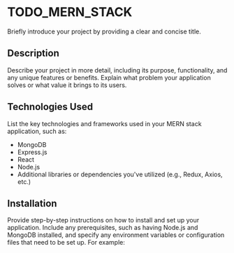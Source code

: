 # TODO_MERN_STACK

Briefly introduce your project by providing a clear and concise title.

## Description

Describe your project in more detail, including its purpose, functionality, and any unique features or benefits. Explain what problem your application solves or what value it brings to its users.

## Technologies Used

List the key technologies and frameworks used in your MERN stack application, such as:

- MongoDB
- Express.js
- React
- Node.js
- Additional libraries or dependencies you've utilized (e.g., Redux, Axios, etc.)

## Installation

Provide step-by-step instructions on how to install and set up your application. Include any prerequisites, such as having Node.js and MongoDB installed, and specify any environment variables or configuration files that need to be set up. For example:
